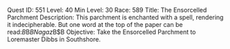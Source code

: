 Quest ID: 551
Level: 40
Min Level: 30
Race: 589
Title: The Ensorcelled Parchment
Description: This parchment is enchanted with a spell, rendering it indecipherable.  But one word at the top of the paper can be read:$B$B$B     Nagaz$B$B
Objective: Take the Ensorcelled Parchment to Loremaster Dibbs in Southshore.
